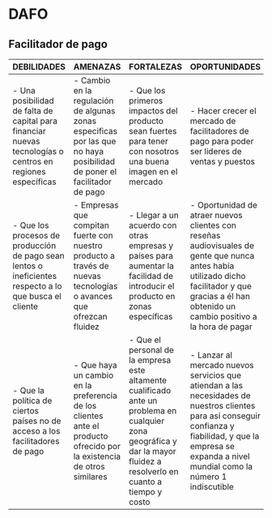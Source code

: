 # DAFO
## Facilitador de pago
|DEBILIDADES | AMENAZAS | FORTALEZAS | OPORTUNIDADES |
|------------|----------|------------|---------------|
|- Una posibilidad de falta de capital para financiar nuevas tecnologías o centros en regiones específicas|- Cambio en la regulación de algunas zonas especificas por las que no haya posibilidad de poner el facilitador de pago|- Que los primeros impactos del producto sean fuertes para tener con nosotros una buena imagen en el mercado|- Hacer crecer el mercado de facilitadores de pago para poder ser lideres de ventas y puestos|
|- Que los procesos de producción de pago sean lentos o ineficientes respecto a lo que busca el cliente|- Empresas que compitan fuerte con nuestro producto a través de nuevas tecnologías o avances que ofrezcan fluidez|- Llegar a un acuerdo con otras empresas y países para aumentar la facilidad de introducir el producto en zonas específicas|- Oportunidad de atraer nuevos clientes con reseñas audiovisuales de gente que nunca antes había utilizado dicho facilitador y que gracias a él han obtenido un cambio positivo a la hora de pagar|
|- Que la política de ciertos países no de acceso a los facilitadores de pago|- Que haya un cambio en la preferencia de los clientes ante el producto ofrecido por la existencia de otros similares|- Que el personal de la empresa este altamente cualificado ante un problema en cualquier zona geográfica y dar la mayor fluidez a resolverlo en cuanto a tiempo y costo|- Lanzar al mercado nuevos servicios que atiendan a las necesidades de nuestros clientes para así conseguir confianza y fiabilidad, y que la empresa se expanda a nivel mundial como la número 1 indiscutible|
